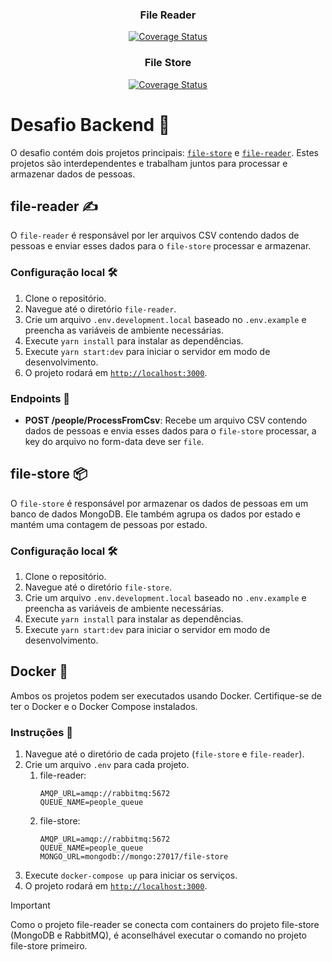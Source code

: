 <div align="center">
  <h3 >File Reader</h3>
  <p>
    <a href='https://coveralls.io/github/gabrieelbrazao/file-reader?branch=main'>
      <img src='https://coveralls.io/repos/github/gabrieelbrazao/file-reader/badge.svg?branch=main' alt='Coverage Status' />
    </a>
  </p>
  
  <h3>File Store</h3>
  <p>
    <a href='https://coveralls.io/github/gabrieelbrazao/file-store?branch=main'>
      <img src='https://coveralls.io/repos/github/gabrieelbrazao/file-store/badge.svg?branch=main' alt='Coverage Status' />
    </a>
  </p>
</div>

# Desafio Backend 🎯

O desafio contém dois projetos principais: <a href="https://github.com/gabrieelbrazao/file-store">`file-store`</a> e <a href="https://github.com/gabrieelbrazao/file-reader">`file-reader`</a>. Estes projetos são interdependentes e trabalham juntos para processar e armazenar dados de pessoas.

## file-reader ✍️

O `file-reader` é responsável por ler arquivos CSV contendo dados de pessoas e enviar esses dados para o `file-store` processar e armazenar.

### Configuração local 🛠️

1. Clone o repositório.
2. Navegue até o diretório `file-reader`.
3. Crie um arquivo `.env.development.local` baseado no `.env.example` e preencha as variáveis de ambiente necessárias.
4. Execute `yarn install` para instalar as dependências.
5. Execute `yarn start:dev` para iniciar o servidor em modo de desenvolvimento.
6. O projeto rodará em <a href="http://localhost:3000">`http://localhost:3000`</a>.

### Endpoints 📍

- **POST /people/ProcessFromCsv**: Recebe um arquivo CSV contendo dados de pessoas e envia esses dados para o `file-store` processar, a key do arquivo no form-data deve ser `file`.

## file-store 📦

O `file-store` é responsável por armazenar os dados de pessoas em um banco de dados MongoDB. Ele também agrupa os dados por estado e mantém uma contagem de pessoas por estado.

### Configuração local 🛠️

1. Clone o repositório.
2. Navegue até o diretório `file-store`.
3. Crie um arquivo `.env.development.local` baseado no `.env.example` e preencha as variáveis de ambiente necessárias.
4. Execute `yarn install` para instalar as dependências.
5. Execute `yarn start:dev` para iniciar o servidor em modo de desenvolvimento.

## Docker 🐳

Ambos os projetos podem ser executados usando Docker. Certifique-se de ter o Docker e o Docker Compose instalados.

### Instruções 📝

1. Navegue até o diretório de cada projeto (`file-store` e `file-reader`).
2. Crie um arquivo `.env` para cada projeto.
   1. file-reader:
      ```
      AMQP_URL=amqp://rabbitmq:5672
      QUEUE_NAME=people_queue
      ```
   2. file-store:
      ```
      AMQP_URL=amqp://rabbitmq:5672
      QUEUE_NAME=people_queue
      MONGO_URL=mongodb://mongo:27017/file-store
      ```
3. Execute `docker-compose up` para iniciar os serviços.
4. O projeto rodará em <a href="http://localhost:3000">`http://localhost:3000`</a>.

> [!IMPORTANT]
> Como o projeto file-reader se conecta com containers do projeto file-store (MongoDB e RabbitMQ), é aconselhável executar o comando no projeto file-store primeiro.
